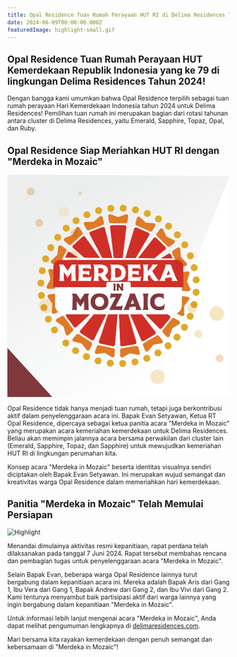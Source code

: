 ```yaml
---
title: Opal Residence Tuan Rumah Perayaan HUT RI di Delima Residences Tahun 2024!
date: 2024-06-09T00:00:00.000Z
featuredImage: highlight-small.gif
---
```


## Opal Residence Tuan Rumah Perayaan HUT Kemerdekaan Republik Indonesia yang ke 79 di lingkungan Delima Residences Tahun 2024!

Dengan bangga kami umumkan bahwa Opal Residence terpilih sebagai tuan rumah perayaan Hari Kemerdekaan Indonesia tahun 2024 untuk Delima Residences! Pemilihan tuan rumah ini merupakan bagian dari rotasi tahunan antara cluster di Delima Residences, yaitu Emerald, Sapphire, Topaz, Opal, dan Ruby.

## Opal Residence Siap Meriahkan HUT RI dengan "Merdeka in Mozaic"

![Merdeka in Mozaic](merdeka-in-mozaic.png)

Opal Residence tidak hanya menjadi tuan rumah, tetapi juga berkontribusi aktif dalam penyelenggaraan acara ini. Bapak Evan Setyawan, Ketua RT Opal Residence, dipercaya sebagai ketua panitia acara "Merdeka in Mozaic" yang merupakan acara kemeriahan kemerdekaan untuk Delima Residences. Beliau akan memimpin jalannya acara bersama perwakilan dari cluster lain (Emerald, Sapphire, Topaz, dan Sapphire) untuk mewujudkan kemeriahan HUT RI di lingkungan perumahan kita.

Konsep acara "Merdeka in Mozaic" beserta identitas visualnya sendiri diciptakan oleh Bapak Evan Setyawan. Ini merupakan wujud semangat dan kreativitas warga Opal Residence dalam memeriahkan hari kemerdekaan.

## Panitia "Merdeka in Mozaic" Telah Memulai Persiapan

![Highlight](/opal-residence-tuan-rumah-perayaan-hut-ri-di-delima-residences-tahun-2024.gif)

Menandai dimulainya aktivitas resmi kepanitiaan, rapat perdana telah dilaksanakan pada tanggal 7 Juni 2024. Rapat tersebut membahas rencana dan pembagian tugas untuk penyelenggaraan acara "Merdeka in Mozaic".

Selain Bapak Evan, beberapa warga Opal Residence lainnya turut bergabung dalam kepanitiaan acara ini. Mereka adalah Bapak Aris dari Gang 1, Ibu Vera dari Gang 1, Bapak Andrew dari Gang 2, dan Ibu Vivi dari Gang 2. Kami tentunya menyambut baik partisipasi aktif dari warga lainnya yang ingin bergabung dalam kepanitiaan "Merdeka in Mozaic".

Untuk informasi lebih lanjut mengenai acara "Merdeka in Mozaic", Anda dapat melihat pengumuman lengkapnya di [delimaresidences.com](https://delimaresidences.com/pengumuman/merdeka-in-mozaic-semarak-kemerdekaan-dengan-semangat/).

Mari bersama kita rayakan kemerdekaan dengan penuh semangat dan kebersamaan di "Merdeka in Mozaic"!

